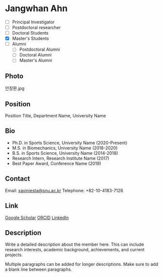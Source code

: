 # Jangwhan Ahn

- [ ] Principal Investigator
- [ ] Postdoctoral researcher
- [ ] Doctoral Students
- [x] Master's Students
- [ ] Alumni
  - [ ] Postdoctoral Alumni
  - [ ] Doctoral Alumni
  - [ ] Master's Alumni

## Photo
안장환.jpg

## Position
Position Title, Department Name, University Name

## Bio
- Ph.D. in Sports Science, University Name (2020-Present)
- M.S. in Biomechanics, University Name (2018-2020)
- B.S. in Sports Science, University Name (2014-2018)
- Research Intern, Research Institute Name (2017)
- Best Paper Award, Conference Name (2019)

## Contact
Email: xaviniesta@snu.ac.kr
Telephone: +82-10-4183-7128

## Link
[Google Scholar](https://scholar.google.com/citations?user=XXXX)
[ORCID](https://orcid.org/XXXX-XXXX-XXXX-XXXX)
[LinkedIn](https://www.linkedin.com/in/username)

## Description
Write a detailed description about the member here. This can include research interests, academic background, achievements, and current projects.

Multiple paragraphs can be added for longer descriptions. Make sure to add a blank line between paragraphs. 